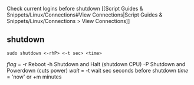 Check current logins before shutdown [[Script Guides & Snippets/Linux/Connections#View Connections|Script Guides & Snippets/Linux/Connections > View Connections]]

## shutdown
```
sudo shutdown <-rhP> <-t sec> <time>
```
*flag* =
-r Reboot
-h Shutdown and Halt (shutdown CPU)
-P Shutdown and Powerdown (cuts power)
*wait* =
-t wait sec seconds before shutdown
*time* = 'now' or +m minutes